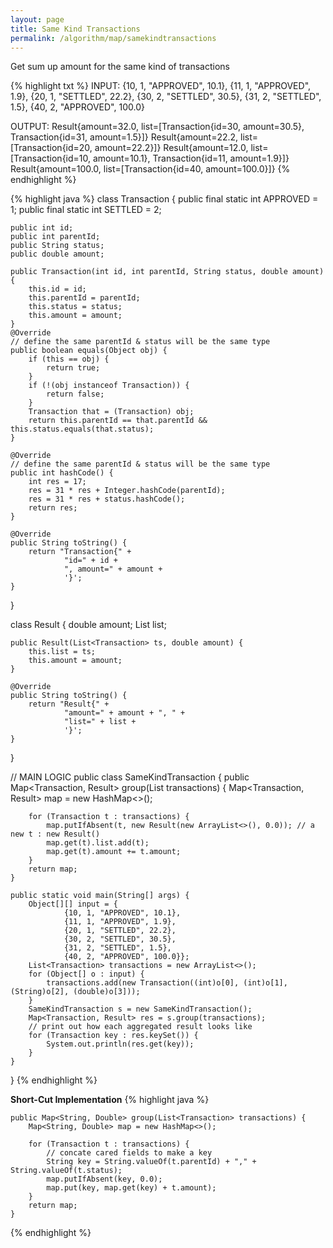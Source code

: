 ```yaml
---
layout: page
title: Same Kind Transactions
permalink: /algorithm/map/samekindtransactions
---
```

Get sum up amount for the same kind of transactions

{% highlight txt %}
INPUT:
{10, 1, "APPROVED", 10.1},
{11, 1, "APPROVED", 1.9},
{20, 1, "SETTLED", 22.2},
{30, 2, "SETTLED", 30.5},
{31, 2, "SETTLED", 1.5},
{40, 2, "APPROVED", 100.0}

OUTPUT:
Result{amount=32.0, list=[Transaction{id=30, amount=30.5}, Transaction{id=31, amount=1.5}]}
Result{amount=22.2, list=[Transaction{id=20, amount=22.2}]}
Result{amount=12.0, list=[Transaction{id=10, amount=10.1}, Transaction{id=11, amount=1.9}]}
Result{amount=100.0, list=[Transaction{id=40, amount=100.0}]}
{% endhighlight %}

{% highlight java %}
class Transaction {
    public final static int APPROVED = 1;
    public final static int SETTLED = 2;

    public int id;
    public int parentId;
    public String status;
    public double amount;

    public Transaction(int id, int parentId, String status, double amount) {
        this.id = id;
        this.parentId = parentId;
        this.status = status;
        this.amount = amount;
    }
    @Override
    // define the same parentId & status will be the same type
    public boolean equals(Object obj) {
        if (this == obj) {
            return true;
        }
        if (!(obj instanceof Transaction)) {
            return false;
        }
        Transaction that = (Transaction) obj;
        return this.parentId == that.parentId && this.status.equals(that.status);
    }

    @Override
    // define the same parentId & status will be the same type
    public int hashCode() {
        int res = 17;
        res = 31 * res + Integer.hashCode(parentId);
        res = 31 * res + status.hashCode();
        return res;
    }

    @Override
    public String toString() {
        return "Transaction{" +
                "id=" + id +
                ", amount=" + amount +
                '}';
    }
}

class Result {
    double amount;
    List<Transaction> list;

    public Result(List<Transaction> ts, double amount) {
        this.list = ts;
        this.amount = amount;
    }

    @Override
    public String toString() {
        return "Result{" +
                "amount=" + amount + ", " +
                "list=" + list +
                '}';
    }
}

// MAIN LOGIC
public class SameKindTransaction {
    public Map<Transaction, Result> group(List<Transaction> transactions) {
        Map<Transaction, Result> map = new HashMap<>();

        for (Transaction t : transactions) {
            map.putIfAbsent(t, new Result(new ArrayList<>(), 0.0)); // a new t : new Result()
            map.get(t).list.add(t);
            map.get(t).amount += t.amount;
        }
        return map;
    }

    public static void main(String[] args) {
        Object[][] input = {
                {10, 1, "APPROVED", 10.1},
                {11, 1, "APPROVED", 1.9},
                {20, 1, "SETTLED", 22.2},
                {30, 2, "SETTLED", 30.5},
                {31, 2, "SETTLED", 1.5},
                {40, 2, "APPROVED", 100.0}};
        List<Transaction> transactions = new ArrayList<>();
        for (Object[] o : input) {
            transactions.add(new Transaction((int)o[0], (int)o[1], (String)o[2], (double)o[3]));
        }
        SameKindTransaction s = new SameKindTransaction();
        Map<Transaction, Result> res = s.group(transactions);
        // print out how each aggregated result looks like
        for (Transaction key : res.keySet()) {
            System.out.println(res.get(key));
        }
    }
}
{% endhighlight %}

**Short-Cut Implementation**
{% highlight java %}

    public Map<String, Double> group(List<Transaction> transactions) {
        Map<String, Double> map = new HashMap<>();

        for (Transaction t : transactions) {
            // concate cared fields to make a key
            String key = String.valueOf(t.parentId) + "," + String.valueOf(t.status);
            map.putIfAbsent(key, 0.0);
            map.put(key, map.get(key) + t.amount);
        }
        return map;
    }

{% endhighlight %}

